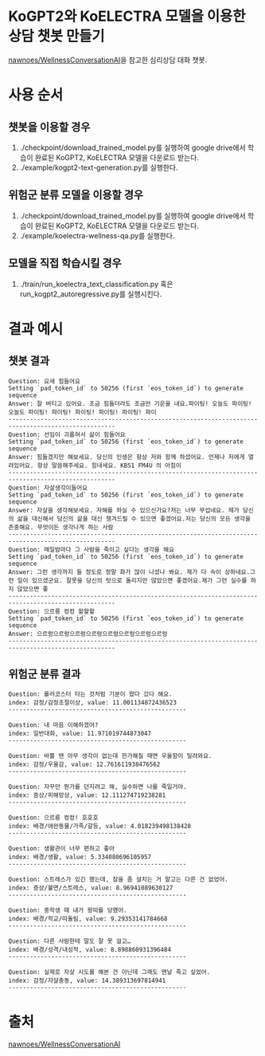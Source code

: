 # KoGPT2와 KoELECTRA 모델을 이용한 상담 챗봇 만들기
[nawnoes/WellnessConversationAI](https://github.com/nawnoes/WellnessConversationAI)을 참고한 심리상담 대화 챗봇.

# 사용 순서
## 챗봇을 이용할 경우
1. ./checkpoint/download_trained_model.py를 실행하여 google drive에서 학습이 완료된 KoGPT2, KoELECTRA 모델을 다운로드 받는다.
2. ./example/kogpt2-text-generation.py를 실행한다.
## 위험군 분류 모델을 이용할 경우
1. ./checkpoint/download_trained_model.py를 실행하여 google drive에서 학습이 완료된 KoGPT2, KoELECTRA 모델을 다운로드 받는다.
2. ./example/koelectra-wellness-qa.py를 실행한다.
## 모델을 직접 학습시킬 경우
1. ./train/run_koelectra_text_classification.py 혹은 run_kogpt2_autoregressive.py를 실행시킨다.

# 결과 예시
## 챗봇 결과
```text
Question: 요새 힘들어요
Setting `pad_token_id` to 50256 (first `eos_token_id`) to generate sequence
Answer: 잘 버티고 있어요. 조금 힘들더라도 조금만 기운을 내요.파이팅! 오늘도 파이팅! 오늘도 파이팅! 파이팅! 파이팅! 파이팅! 파이팅! 파이
----------------------------------------------------------------------------------------------------
Question: 선임이 괴롭혀서 삶이 힘들어요
Setting `pad_token_id` to 50256 (first `eos_token_id`) to generate sequence
Answer: 힘들겠지만 해보세요. 당신의 인생은 항상 저와 함께 하셨어요. 언제나 저에게 열려있어요. 항상 말씀해주세요. 힘내세요. KBS1 FM4U 의 아침이
----------------------------------------------------------------------------------------------------
Question: 자살생각이들어요
Setting `pad_token_id` to 50256 (first `eos_token_id`) to generate sequence
Answer: 자살을 생각해보세요. 자해를 하실 수 있으신가요?저는 너무 무섭네요. 제가 당신의 삶을 대신해서 당신의 삶을 대신 챙겨드릴 수 있으면 좋겠어요.저는 당신의 모든 생각을 존중해요. 무엇이든 생각나게 하는 사람
----------------------------------------------------------------------------------------------------
Question: 매일밤마다 그 사람을 죽이고 싶다는 생각을 해요
Setting `pad_token_id` to 50256 (first `eos_token_id`) to generate sequence
Answer: 그런 생각까지 들 정도로 정말 화가 많이 나셨나 봐요. 제가 다 속이 상하네요.그런 일이 있으셨군요. 잘못을 당신의 탓으로 돌리지만 않았으면 좋겠어요.제가 그런 실수를 하지 않았으면 좋
----------------------------------------------------------------------------------------------------
Question: 으르릉 컹컹 왈왈왈
Setting `pad_token_id` to 50256 (first `eos_token_id`) to generate sequence
Answer: 으르렁으르렁으르렁으르렁으르렁으르렁으르렁으르렁
----------------------------------------------------------------------------------------------------
```
## 위험군 분류 결과
```text
Question: 롤러코스터 타는 것처럼 기분이 왔다 갔다 해요.
index: 감정/감정조절이상, value: 11.001134872436523
--------------------------------------------------

Question: 내 마음 이해하겠어?
index: 일반대화, value: 11.971019744873047
--------------------------------------------------

Question: 바쁠 땐 아무 생각이 없는데 한가해질 때면 우울함이 밀려와요.
index: 감정/우울감, value: 12.761611938476562
--------------------------------------------------

Question: 자꾸만 뭔가를 던지려고 해, 실수하면 나를 죽일거야.
index: 증상/피해망상, value: 12.111274719238281
--------------------------------------------------

Question: 으르릉 컹컹! 호호호
index: 배경/애완동물/가족/갈등, value: 4.018239498138428
--------------------------------------------------

Question: 생활관이 너무 편하고 좋아
index: 배경/생활, value: 5.334080696105957
--------------------------------------------------

Question: 스트레스가 있긴 했는데, 잠을 좀 설치는 거 말고는 다른 건 없었어.
index: 증상/불면/스트레스, value: 8.96941089630127
--------------------------------------------------

Question: 중학생 때 내가 왕따를 당했어.
index: 배경/학교/따돌림, value: 9.29353141784668
--------------------------------------------------

Question: 다른 사람한테 말도 잘 못 걸고… 
index: 배경/성격/내성적, value: 8.898860931396484
--------------------------------------------------

Question: 실제로 자살 시도를 해본 건 아닌데 그래도 맨날 죽고 싶었어.
index: 감정/자살충동, value: 14.389313697814941
--------------------------------------------------
```

# 출처
[nawnoes/WellnessConversationAI](https://github.com/nawnoes/WellnessConversationAI)
